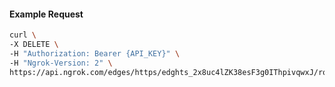 <!-- Code generated for API Clients. DO NOT EDIT. -->

#### Example Request

```bash
curl \
-X DELETE \
-H "Authorization: Bearer {API_KEY}" \
-H "Ngrok-Version: 2" \
https://api.ngrok.com/edges/https/edghts_2x8uc4lZK38esF3g0IThpivqwxJ/routes/edghtsrt_2x8uc4SsbRU4Jjikz74H0kVmpCd/ip_restriction
```
